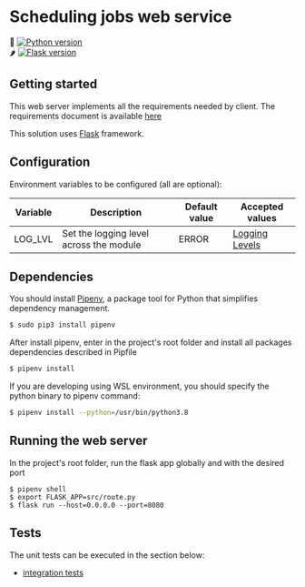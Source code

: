 # Scheduling jobs web service
🐍 [![Python version](https://img.shields.io/badge/python-3.8-green)](https://python.org)</br>
🌶 [![Flask version](https://img.shields.io/badge/flask-1.1.2-red)](https://python.org)

## Getting started 

This web server implements all the requirements needed by client. The requirements document is available [here](requirements.pdf)

This solution uses [Flask](https://github.com/pallets/flask) framework.

## Configuration

Environment variables to be configured (all are optional):

| Variable | Description | Default value | Accepted values |
| -------- | ----------- | ------------- | --------------- |
| LOG_LVL | Set the logging level across the module | ERROR | [Logging Levels](https://docs.python.org/3/library/logging.html#levels) |

## Dependencies

You should install [Pipenv](https://docs.pipenv.org), a package tool for Python that simplifies dependency management.

```bash
$ sudo pip3 install pipenv
```

After install pipenv, enter in the project's root folder and install all packages dependencies described in Pipfile

```bash
$ pipenv install
```

If you are developing using WSL environment, you should specify the python binary to pipenv command:

```bash
$ pipenv install --python=/usr/bin/python3.8
```

## Running the web server

In the project's root folder, run the flask app globally and with the desired port

```
$ pipenv shell
$ export FLASK_APP=src/route.py
$ flask run --host=0.0.0.0 --port=8080
```

## Tests

The unit tests can be executed in the section below:

- [integration tests](tests/integration)
